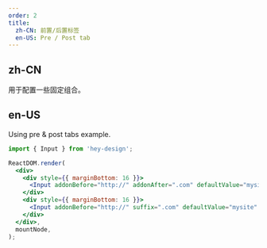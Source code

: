 ```yaml
---
order: 2
title:
  zh-CN: 前置/后置标签
  en-US: Pre / Post tab
---
```


## zh-CN

用于配置一些固定组合。

## en-US

Using pre & post tabs example.

```jsx
import { Input } from 'hey-design';

ReactDOM.render(
  <div>
    <div style={{ marginBottom: 16 }}>
      <Input addonBefore="http://" addonAfter=".com" defaultValue="mysite" />
    </div>
    <div style={{ marginBottom: 16 }}>
      <Input addonBefore="http://" suffix=".com" defaultValue="mysite" />
    </div>
  </div>,
  mountNode,
);
```
